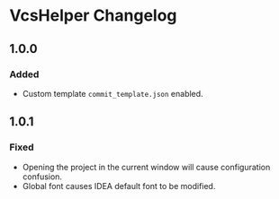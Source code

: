 <!-- Keep a Changelog guide -> https://keepachangelog.com -->

# VcsHelper Changelog

## 1.0.0
### Added
- Custom template `commit_template.json` enabled.

## 1.0.1
### Fixed
- Opening the project in the current window will cause configuration confusion.
- Global font causes IDEA default font to be modified.
